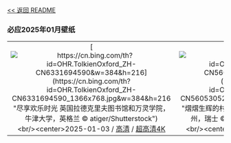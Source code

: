 [<< 返回 README](../../README.md)
### 必应2025年01月壁纸
||||
|:---:|:---:|:---:|
|[![https://cn.bing.com/th?id=OHR.TolkienOxford_ZH-CN6331694590&w=384&h=216](https://cn.bing.com/th?id=OHR.TolkienOxford_ZH-CN6331694590_1366x768.jpg&w=384&h=216 "尽享欢乐时光&#10;英国拉德克里夫图书馆和万灵学院，牛津大学，英格兰&#10;© atiger/Shutterstock")](https://cn.bing.com/search?q=JRR+%e6%89%98%e5%b0%94%e9%87%91&form=hpcapt&mkt=zh-cn&filters=HpDate:"20250102_1600")<br/><center>2025-01-03 / [高清](https://cn.bing.com/th?id=OHR.TolkienOxford_ZH-CN6331694590_1920x1200.jpg&w=1920&h=1200) / [超高清4K](https://cn.bing.com/th?id=OHR.TolkienOxford_ZH-CN6331694590_UHD.jpg&w=3840&h=2160)<center/>|[![https://cn.bing.com/th?id=OHR.ArdezSwitzerland_ZH-CN5605305240&w=384&h=216](https://cn.bing.com/th?id=OHR.ArdezSwitzerland_ZH-CN5605305240_1366x768.jpg&w=384&h=216 "熠熠生辉的村庄&#10;阿尔德兹村上空的星轨，格劳宾登州，瑞士&#10;© Roberto Moiola/Getty Images")](https://cn.bing.com/search?q=%e7%91%9e%e5%a3%ab%e9%98%bf%e5%b0%94%e5%be%b7%e5%85%b9&form=hpcapt&mkt=zh-cn&filters=HpDate:"20250101_1600")<br/><center>2025-01-02 / [高清](https://cn.bing.com/th?id=OHR.ArdezSwitzerland_ZH-CN5605305240_1920x1200.jpg&w=1920&h=1200) / [超高清4K](https://cn.bing.com/th?id=OHR.ArdezSwitzerland_ZH-CN5605305240_UHD.jpg&w=3840&h=2160)<center/>|[![https://cn.bing.com/th?id=OHR.PolarBearSwim_ZH-CN1000349057&w=384&h=216](https://cn.bing.com/th?id=OHR.PolarBearSwim_ZH-CN1000349057_1366x768.jpg&w=384&h=216 "过一个冰雪元旦！&#10;在北极玩耍的北极熊&#10;© Ondrej Prosicky/Shutterstock")](https://cn.bing.com/search?q=%e5%85%83%e6%97%a6&form=hpcapt&mkt=zh-cn&filters=HpDate:"20241231_1600")<br/><center>2025-01-01 / [高清](https://cn.bing.com/th?id=OHR.PolarBearSwim_ZH-CN1000349057_1920x1200.jpg&w=1920&h=1200) / [超高清4K](https://cn.bing.com/th?id=OHR.PolarBearSwim_ZH-CN1000349057_UHD.jpg&w=3840&h=2160)<center/>|
